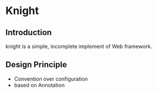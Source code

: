 # Knight
## Introduction
knight is a simple, incomplete implement of Web framework.

## Design Principle
* Convention over configuration
* based on Annotation
